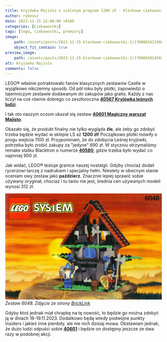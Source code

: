 ```yaml
---
title: Kryjówka Majisto z szalonym progiem 1200 zł - Klockowe ciekawostki &#35;2
author: rybeusz
date: 2023-11-15 12:00:00 +0100
categories: [Ciekawostki]
tags: [lego, ciekawostki, premiery]
image:
    path: /assets/posts/2023-11-15-klockowe-ciekawostki-2/1700083423366.png
    object_fit_contain: true
preview_image:
    path: /assets/posts/2023-11-15-klockowe-ciekawostki-2/1700083914502.png
alt: Kryjówka Majisto
comments: false
---
```

LEGO® właśnie potraktowało fanów klasycznych zestawów Castle w wyjątkowo nikczemny sposób. Od pół roku były plotki, zapowiedzi o tajemniczym zestawie dodawanym do zakupów jako gratis. Każdy z nas liczył na coś równie dobrego co zeszłoroczna [**40567 Kryjówka leśnych ludzi**](https://www.bricklink.com/v2/catalog/catalogitem.page?S=40567-1).

I tak oto naszym oczom ukazał się zestaw [**40601 Magiczny warszat Majisto**](https://www.lego.com/pl-pl/product/majisto-s-magical-workshop-40601).

Okazało się, że produkt finalny nie tylko wygląda **źle**, ale żeby go zdobyć trzeba będzie wydać w sklepie LS aż **1200 zł!** Początkowo plotki mówiły o progu wejścia 1100 zł.  Przypominam, że do zdobycia Leśnej kryjówki, potrzeba było zrobić zakupy za "jedyne" 690 zł. W styczniu otrzymaliśmy remake statku Blacktron o numerze **[40580](https://www.bricklink.com/v2/catalog/catalogitem.page?S=40580-1)**, gdzie trzeba było wydać co najmniej 900 zł.

Jak widać, LEGO® testuje granice naszej nostalgii. Gdyby chociaż dodali rycerzowi tarczę z nadrukiem i specjalny hełm. Niestety w obecnym stanie oceniam owy zestaw jako **paździerz**. Znacznie lepiej sprawić sobie używany oryginał, chociaż i tu tanio nie jest, średnia cen używanych modeli wynosi 312 zł.

![1700164703622](/assets/posts/2023-11-15-klockowe-ciekawostki-2/1700164703622.png "6048")
_Zestaw 6048. Zdjęcie ze strony [BrickLink](https://www.bricklink.com/v2/catalog/catalogitem.page?S=6048-1)_

Gdyby ktoś jednak miał chrapkę na tę nowość, to będzie go można zdobyć ją w dniach 18-19.11.2023. Dodatkowo będą wtedy podwójne punkty Insiders i jakieś inne pierdoły, ale nie nich dzisiaj mowa. Obstawiam jednak, że dużo ludzi odpuści sobie **[40601](https://www.lego.com/pl-pl/product/majisto-s-magical-workshop-40601)** i będzie on dostępny jeszcze ze dwa razy w podobnej akcji.
